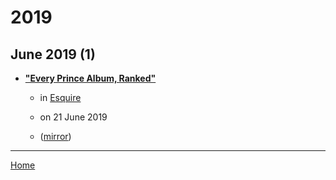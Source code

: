 # 2019

## June 2019 (1)

 - [**"Every Prince Album, Ranked"**](https://www.esquire.com/entertainment/music/g28126488/best-prince-albums-ranked/)

    - in [Esquire](https://www.esquire.com/)
    - on 21 June 2019

    - ([mirror](https://web.archive.org/web/*/https://www.esquire.com/entertainment/music/g28126488/best-prince-albums-ranked/))

----

[Home](../index.md)
